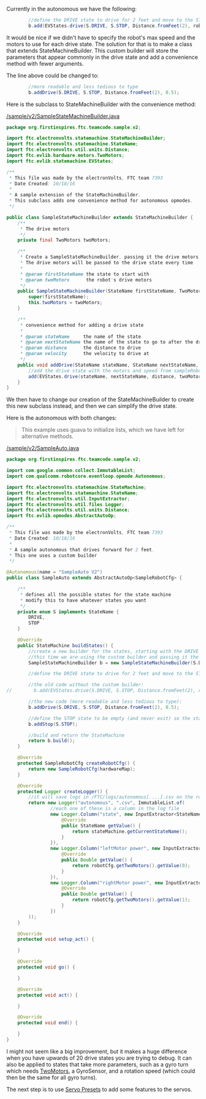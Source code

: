 Currently in the autonomous we have the following:

```java
        //define the DRIVE state to drive for 2 feet and move to the STOP state
        b.add(EVStates.drive(S.DRIVE, S.STOP, Distance.fromFeet(2), robotCfg.getTwoMotors(), 0.5));
```

It would be nice if we didn't have to specify the robot's max speed and the motors to use for each drive state.
The solution for that is to make a class that extends StateMachineBuilder. This custom builder will store the parameters that appear commonly in the drive state and add a convenience method with fewer arguments.

The line above could be changed to:

```java
        //more readable and less tedious to type
        b.addDrive(S.DRIVE, S.STOP, Distance.fromFeet(2), 0.5);
```

Here is the subclass to StateMachineBuilder with the convenience method:

[/sample/v2/SampleStateMachineBuilder.java](https://github.com/FTC7393/EVLib/blob/master/sample/v2/SampleStateMachineBuilder.java)
```java
package org.firstinspires.ftc.teamcode.sample.v2;

import ftc.electronvolts.statemachine.StateMachineBuilder;
import ftc.electronvolts.statemachine.StateName;
import ftc.electronvolts.util.units.Distance;
import ftc.evlib.hardware.motors.TwoMotors;
import ftc.evlib.statemachine.EVStates;

/**
 * This file was made by the electronVolts, FTC team 7393
 * Date Created: 10/18/16
 *
 * A sample extension of the StateMachineBuilder.
 * This subclass adds one convenience method for autonomous opmodes.
 */

public class SampleStateMachineBuilder extends StateMachineBuilder {
    /**
     * The drive motors
     */
    private final TwoMotors twoMotors;

    /**
     * Create a SampleStateMachineBuilder, passing it the drive motors
     * The drive motors will be passed to the drive state every time
     *
     * @param firstStateName the state to start with
     * @param twoMotors      the robot's drive motors
     */
    public SampleStateMachineBuilder(StateName firstStateName, TwoMotors twoMotors) {
        super(firstStateName);
        this.twoMotors = twoMotors;
    }

    /**
     * convenience method for adding a drive state
     *
     * @param stateName     the name of the state
     * @param nextStateName the name of the state to go to after the drive is complete
     * @param distance      the distance to drive
     * @param velocity      the velocity to drive at
     */
    public void addDrive(StateName stateName, StateName nextStateName, Distance distance, double velocity) {
        //add the drive state with the motors and speed from sampleRobotCfg
        add(EVStates.drive(stateName, nextStateName, distance, twoMotors, velocity));
    }
}
```

We then have to change our creation of the StateMachineBuilder to create this new subclass instead, and then we can simplify the drive state.

Here is the autonomous with both changes:

> This example uses guava to initialize lists, which we have left for alternative methods.

[/sample/v2/SampleAuto.java](https://github.com/FTC7393/EVLib/blob/master/sample/v2/SampleAuto.java)
```java
package org.firstinspires.ftc.teamcode.sample.v2;

import com.google.common.collect.ImmutableList;
import com.qualcomm.robotcore.eventloop.opmode.Autonomous;

import ftc.electronvolts.statemachine.StateMachine;
import ftc.electronvolts.statemachine.StateName;
import ftc.electronvolts.util.InputExtractor;
import ftc.electronvolts.util.files.Logger;
import ftc.electronvolts.util.units.Distance;
import ftc.evlib.opmodes.AbstractAutoOp;

/**
 * This file was made by the electronVolts, FTC team 7393
 * Date Created: 10/18/16
 *
 * A sample autonomous that drives forward for 2 feet.
 * This one uses a custom builder
 */

@Autonomous(name = "SampleAuto V2")
public class SampleAuto extends AbstractAutoOp<SampleRobotCfg> {

    /**
     * defines all the possible states for the state machine
     * modify this to have whatever states you want
     */
    private enum S implements StateName {
        DRIVE,
        STOP
    }

    @Override
    public StateMachine buildStates() {
        //create a new builder for the states, starting with the DRIVE state
        //this time we are using the custom builder and passing it the drive motors from the robotCfg
        SampleStateMachineBuilder b = new SampleStateMachineBuilder(S.DRIVE, robotCfg.getTwoMotors());

        //define the DRIVE state to drive for 2 feet and move to the STOP state

        //the old code without the custom builder:
//        b.add(EVStates.drive(S.DRIVE, S.STOP, Distance.fromFeet(2), robotCfg.getTwoMotors(), 0.5));

        //the new code (more readable and less tedious to type):
        b.addDrive(S.DRIVE, S.STOP, Distance.fromFeet(2), 0.5);

        //define the STOP state to be empty (and never exit) so the state machine will stop
        b.addStop(S.STOP);

        //build and return the StateMachine
        return b.build();
    }

    @Override
    protected SampleRobotCfg createRobotCfg() {
        return new SampleRobotCfg(hardwareMap);
    }

    @Override
    protected Logger createLogger() {
        //it will save logs in /FTC/logs/autonomous[....].csv on the robot controller phone
        return new Logger("autonomous", ".csv", ImmutableList.of(
                //each one of these is a column in the log file
                new Logger.Column("state", new InputExtractor<StateName>() {
                    @Override
                    public StateName getValue() {
                        return stateMachine.getCurrentStateName();
                    }
                }),
                new Logger.Column("leftMotor power", new InputExtractor<Double>() {
                    @Override
                    public Double getValue() {
                        return robotCfg.getTwoMotors().getValue(0);
                    }
                }),
                new Logger.Column("rightMotor power", new InputExtractor<Double>() {
                    @Override
                    public Double getValue() {
                        return robotCfg.getTwoMotors().getValue(1);
                    }
                })
        ));
    }

    @Override
    protected void setup_act() {

    }

    @Override
    protected void go() {

    }

    @Override
    protected void act() {

    }

    @Override
    protected void end() {

    }
}
```

I might not seem like a big improvement, but it makes a huge difference when you have upwards of 20 drive states you are trying to debug. It can also be applied to states that take more parameters, such as a gyro turn which needs [TwoMotors](NMotors.md), a GyroSensor, and a rotation speed (which could then be the same for all gyro turns).

The next step is to use [Servo Presets](Servo-Presets.md) to add some features to the servos.